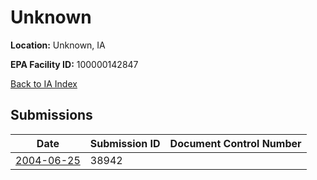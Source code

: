 # Unknown

**Location:** Unknown, IA

**EPA Facility ID:** 100000142847

[Back to IA Index](../../index.md)

## Submissions

| Date | Submission ID | Document Control Number |
|------|--------------|-------------------------|
| [2004-06-25](submissions/38942.md) | 38942 |  |

